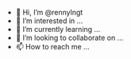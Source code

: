 - 👋 Hi, I’m @rennylngt
- 👀 I’m interested in ...
- 🌱 I’m currently learning ...
- 💞️ I’m looking to collaborate on ...
- 📫 How to reach me ...

<!---
rennylngt/rennylngt is a ✨ special ✨ repository because its `README.md` (this file) appears on your GitHub profile.
You can click the Preview link to take a look at your changes.
--->
